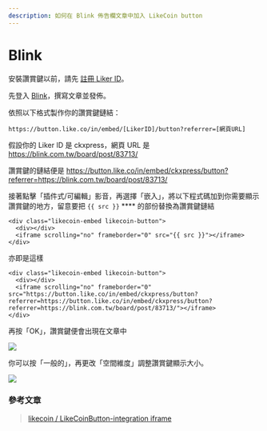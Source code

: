 ```yaml
---
description: 如何在 Blink 佈告欄文章中加入 LikeCoin button
---
```


# Blink

安裝讚賞鍵以前，請先 [註冊 Liker ID](../../liker-id/)。

先登入 [Blink](https://blink.com.tw)，撰寫文章並發佈。

依照以下格式製作你的讚賞鍵鏈結：

```
https://button.like.co/in/embed/[LikerID]/button?referrer=[網頁URL]
```

假設你的 Liker ID 是 ckxpress，網頁 URL 是 https://blink.com.tw/board/post/83713/

讚賞鍵的鏈結便是 https://button.like.co/in/embed/ckxpress/button?referrer=https://blink.com.tw/board/post/83713/

接著點擊「插件式/可編輯」影音，再選擇「嵌入」，將以下程式碼加到你需要顯示讚賞鍵的地方，留意要把 `{{ src }}` **** 的部份替換為讚賞鍵鏈結

```
<div class="likecoin-embed likecoin-button">
  <div></div>
  <iframe scrolling="no" frameborder="0" src="{{ src }}"></iframe>
</div>
```

亦即是這樣

```
<div class="likecoin-embed likecoin-button">
  <div></div>
  <iframe scrolling="no" frameborder="0" src="https://button.like.co/in/embed/ckxpress/button?referrer=https://button.like.co/in/embed/ckxpress/button?referrer=https://blink.com.tw/board/post/83713/"></iframe>
</div>
```

再按「OK」，讚賞鍵便會出現在文章中

![](../../../.gitbook/assets/blink-insert.png)

你可以按「一般的」，再更改「空間維度」調整讚賞鍵顯示大小。

![](../../../.gitbook/assets/blink.png)

### 參考文章

> [likecoin / LikeCoinButton-integration iframe](https://github.com/likecoin/LikeCoinButton-integration/tree/master/web#2iframe)
